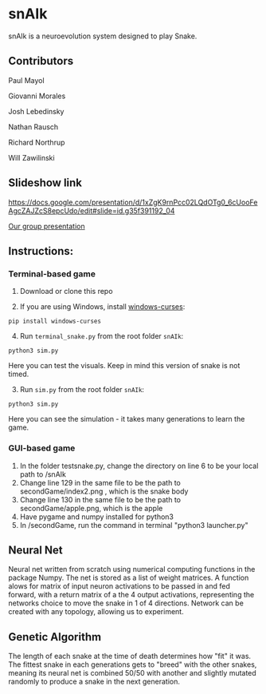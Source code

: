 # snAIk

snAIk is a neuroevolution system designed to play Snake.

## Contributors

Paul Mayol

Giovanni Morales

Josh Lebedinsky

Nathan Rausch

Richard Northrup

Will Zawilinski

## Slideshow link

https://docs.google.com/presentation/d/1xZgK9rnPcc02LQdOTg0_6cUooFeAgcZAJZcS8epcUdo/edit#slide=id.g35f391192_04

[Our group presentation](https://docs.google.com/presentation/d/1xZgK9rnPcc02LQdOTg0_6cUooFeAgcZAJZcS8epcUdo/edit#slide=id.g35f391192_04)

## Instructions:

### Terminal-based game

1. Download or clone this repo

2. If you are using Windows, install [windows-curses](https://pypi.org/project/windows-curses/):

```
pip install windows-curses
```

4. Run `terminal_snake.py` from the root folder `snAIk`:

```
python3 sim.py
```

Here you can test the visuals. Keep in mind this version of snake is not timed.

3. Run `sim.py` from the root folder `snAIk`:

```
python3 sim.py
```

Here you can see the simulation - it takes many generations to learn the game.

### GUI-based game

1. In the folder testsnake.py, change the directory on line 6 to be your local path to /snAIk
2. Change line 129 in the same file to be the path to secondGame/index2.png , which is the snake body
3. Change line 130 in the same file to be the path to secondGame/apple.png, which is the apple
4. Have pygame and numpy installed for python3
4. In /secondGame, run the command in terminal "python3 launcher.py"


## Neural Net
Neural net written from scratch using numerical computing functions in the package Numpy. The net is stored as a list of weight matrices. A function alows for matrix of input neuron activations to be passed in and fed forward, with a return matrix of a the 4 output activations, representing the networks choice to move the snake in 1 of 4 directions. Network can be created with any topology, allowing us to experiment.

## Genetic Algorithm
The length of each snake at the time of death determines how "fit" it was. The fittest snake in each generations gets to "breed" with the other snakes, meaning its neural net is combined 50/50 with another and slightly mutated randomly to produce a snake in the next generation.
